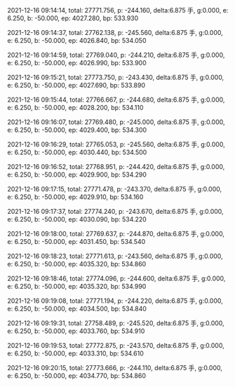 2021-12-16 09:14:14, total: 27771.756, p: -244.160, delta:6.875 手, g:0.000, e: 6.250, b: -50.000, ep: 4027.280, bp: 533.930

2021-12-16 09:14:37, total: 27762.138, p: -245.560, delta:6.875 手, g:0.000, e: 6.250, b: -50.000, ep: 4026.840, bp: 534.050

2021-12-16 09:14:59, total: 27769.040, p: -244.210, delta:6.875 手, g:0.000, e: 6.250, b: -50.000, ep: 4026.990, bp: 533.900

2021-12-16 09:15:21, total: 27773.750, p: -243.430, delta:6.875 手, g:0.000, e: 6.250, b: -50.000, ep: 4027.690, bp: 533.890

2021-12-16 09:15:44, total: 27766.667, p: -244.680, delta:6.875 手, g:0.000, e: 6.250, b: -50.000, ep: 4028.200, bp: 534.110

2021-12-16 09:16:07, total: 27769.480, p: -245.000, delta:6.875 手, g:0.000, e: 6.250, b: -50.000, ep: 4029.400, bp: 534.300

2021-12-16 09:16:29, total: 27765.053, p: -245.560, delta:6.875 手, g:0.000, e: 6.250, b: -50.000, ep: 4030.440, bp: 534.500

2021-12-16 09:16:52, total: 27768.951, p: -244.420, delta:6.875 手, g:0.000, e: 6.250, b: -50.000, ep: 4029.900, bp: 534.290

2021-12-16 09:17:15, total: 27771.478, p: -243.370, delta:6.875 手, g:0.000, e: 6.250, b: -50.000, ep: 4029.910, bp: 534.160

2021-12-16 09:17:37, total: 27774.240, p: -243.670, delta:6.875 手, g:0.000, e: 6.250, b: -50.000, ep: 4030.090, bp: 534.220

2021-12-16 09:18:00, total: 27769.637, p: -244.870, delta:6.875 手, g:0.000, e: 6.250, b: -50.000, ep: 4031.450, bp: 534.540

2021-12-16 09:18:23, total: 27771.613, p: -243.560, delta:6.875 手, g:0.000, e: 6.250, b: -50.000, ep: 4035.320, bp: 534.860

2021-12-16 09:18:46, total: 27774.096, p: -244.600, delta:6.875 手, g:0.000, e: 6.250, b: -50.000, ep: 4035.320, bp: 534.990

2021-12-16 09:19:08, total: 27771.194, p: -244.220, delta:6.875 手, g:0.000, e: 6.250, b: -50.000, ep: 4034.500, bp: 534.840

2021-12-16 09:19:31, total: 27758.489, p: -245.520, delta:6.875 手, g:0.000, e: 6.250, b: -50.000, ep: 4033.760, bp: 534.910

2021-12-16 09:19:53, total: 27772.875, p: -243.570, delta:6.875 手, g:0.000, e: 6.250, b: -50.000, ep: 4033.310, bp: 534.610

2021-12-16 09:20:15, total: 27773.666, p: -244.110, delta:6.875 手, g:0.000, e: 6.250, b: -50.000, ep: 4034.770, bp: 534.860